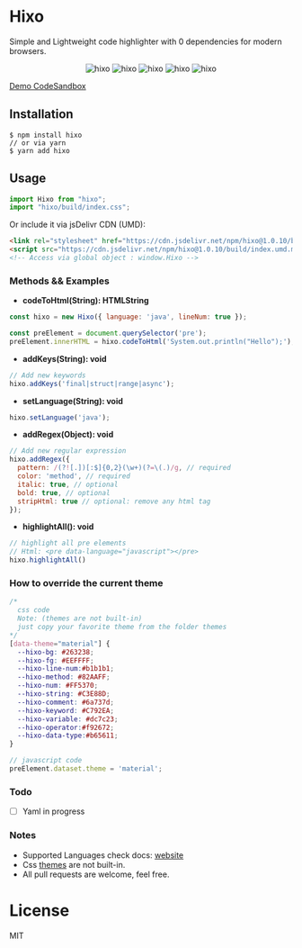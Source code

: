 # Hixo 
Simple and Lightweight code highlighter with 0 dependencies for modern browsers.

<div align="center" style="width:100%; text-align:center;">
<img src="https://badgen.net/bundlephobia/minzip/hixo" alt="hixo" />
  <img src="https://badgen.net/bundlephobia/dependency-count/hixo" alt="hixo" />
  <img src="https://badgen.net/npm/v/hixo" alt="hixo" />
  <img src="https://badgen.net/npm/dt/hixo" alt="hixo" />
  <img src="https://data.jsdelivr.com/v1/package/npm/hixo/badge" alt="hixo"/>
</div> 

[Demo CodeSandbox](https://codesandbox.io/s/hixo-code-highlighter-cgddx)  

## Installation
```
$ npm install hixo
// or via yarn 
$ yarn add hixo
```

## Usage
```js
import Hixo from "hixo";
import "hixo/build/index.css";
```

Or include it via jsDelivr CDN (UMD):
```html
<link rel="stylesheet" href="https://cdn.jsdelivr.net/npm/hixo@1.0.10/build/index.min.css" />
<script src="https://cdn.jsdelivr.net/npm/hixo@1.0.10/build/index.umd.min.js"></script>
<!-- Access via global object : window.Hixo -->
```

### Methods && Examples
- **codeToHtml(String): HTMLString**
```js
const hixo = new Hixo({ language: 'java', lineNum: true }); 

const preElement = document.querySelector('pre');
preElement.innerHTML = hixo.codeToHtml('System.out.println("Hello");');
```

- **addKeys(String): void**
```js
// Add new keywords
hixo.addKeys('final|struct|range|async');
```

- **setLanguage(String): void**
```js
hixo.setLanguage('java');
```

- **addRegex(Object): void**
```js
// Add new regular expression
hixo.addRegex({
  pattern: /(?![.])[:$]{0,2}(\w+)(?=\(.)/g, // required
  color: 'method', // required
  italic: true, // optional
  bold: true, // optional
  stripHtml: true // optional: remove any html tag
});
```

- **highlightAll(): void**
```js
// highlight all pre elements
// Html: <pre data-language="javascript"></pre>
hixo.highlightAll()
```

### How to override the current theme
```css 
/* 
  css code 
  Note: (themes are not built-in)
  just copy your favorite theme from the folder themes 
*/
[data-theme="material"] {
  --hixo-bg: #263238;
  --hixo-fg: #EEFFFF;
  --hixo-line-num:#b1b1b1;
  --hixo-method: #82AAFF;
  --hixo-num: #FF5370;
  --hixo-string: #C3E88D;
  --hixo-comment: #6a737d;
  --hixo-keyword: #C792EA;
  --hixo-variable: #dc7c23;
  --hixo-operator:#f92672;
  --hixo-data-type:#b65611;
}
```

```js
// javascript code
preElement.dataset.theme = 'material';
```

### Todo
- [ ] Yaml in progress

### Notes
- Supported Languages check docs: [website](https://hixo.onrender.com/)
- Css [themes](https://github.com/wutility/hixo-code-highlighter/tree/main/themes) are not built-in.
- All pull requests are welcome, feel free.

# License
MIT